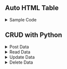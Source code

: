 ## Auto HTML Table

<details>
  <summary>Sample Code</summary>
  
Here the code you can generate html table with `GET`, its will show the all records automatically as your requirent. Here we are using `DataTables.net`.
Change `http://example.com/users` which your API. and also pass the columns name below of it.


```html
<!DOCTYPE html>
  <html>
  <head>
    <title>Table with Crudigniter</title>
    <link href="bootstrap.css" rel="stylesheet">
    <link href="https://cdn.jsdelivr.net/npm/bootstrap@5.0.2/dist/css/bootstrap.min.css" rel="stylesheet">
    <link href="https://cdn.datatables.net/1.11.1/css/jquery.dataTables.min.css" rel="stylesheet">
    <script src="https://code.jquery.com/jquery-3.5.1.js"></script>
    <meta name="viewport" content="initial-scale=1, maximum-scale=1, user-scalable=no">
  </head>
  <body>
  <div class="p-5">
  <table id="mytable" class="display" style="width:100%">
        <thead>
            <tr>
                <th>Id</th>
                <th>Name</th>
                <th>Email</th>
                <th>Action</th>
            </tr>
        </thead>
    </table>
  </div>
  </body>
<script>
$(document).ready(function() {
    $.extend( true, $.fn.dataTable.defaults, {
        "ordering": false
    });
    $('#mytable').DataTable( {
        "ajax": {
            "url": "http://example.com/users",
            "dataSrc": ""
        },
        "columns": [
            { data: "id" },
            { data: "name" },
            { data: "email" },
            {
              "mData": "",
              "mRender": function (data, type, row) {
                  return "<a href='/edit=" + row.id + "'>EDIT</a>";
              }
            }
        ]
    } );
} );
</script>
<script src="https://cdn.datatables.net/1.11.1/js/jquery.dataTables.min.js"></script>
<script src="https://cdn.jsdelivr.net/npm/bootstrap@5.0.2/dist/js/bootstrap.bundle.min.js"></script>
<script src="https://cdn.datatables.net/1.11.1/js/dataTables.bootstrap5.min.js"></script>
</html>
```

</details>

## CRUD with Python

<details>
  <summary>Post Data</summary>

If `securiy_config=1`, use bearer token always

```python
api.post(url,json={}, headers = {"Authorization": "Bearer YOUR_KEY"})
```

For Json Body

```python
import requests as api

api_url = 'http://example.com/users'
response = api.post(url=api_url, json={
    'name':'Tony Stark',
    'email':'tony@ironman.com'
})
```

For Form

```python
import requests as api

api_url = 'http://example.com/users?form=true'
response = api.post(url=api_url, data={
    'name':'Tony Stark',
    'email':'tony@ironman.com'
})
```

</details>

<details>
  <summary>Read Data</summary>
 
  
  Read all methods will apply on `params`
  
```python
import requests as api

#for all data
api_url = 'http://example.com/users'
response = api.get(url=api_url)

#for where name=rohit
api_url = 'http://example.com/users'
response = api.get(url=api_url, params={'name':'Rohit'})

print(response.json())

````
</details>

<details>
<summary>Update Data</summary>


```python
import requests as api

api_url = 'http://example.com/users?name=Tony Stark'
response = api.put(url=api_url, json={
  'name':'Mr. Tony Stark'
})
````

</details>

<details>
  <summary>Delete Data</summary>
 
  
```python
import requests as api

api_url = 'http://example.com/users'
response = api.delete(url=api_url, json={
'name':'Mr. Tony Stark'
})

```
</details>
